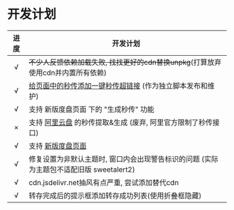 # 开发计划

进度|开发计划
:-:|-
|√|~~不少人反馈依赖加载失败, 找找更好的cdn替换unpkg~~(打算放弃使用cdn并内置所有依赖)
|√|[给页面中的秒传添加一键秒传超链接](https://greasyfork.org/zh-CN/scripts/424574/discussions/127485) (作为独立脚本发布和维护)
|√|支持 新版度盘页面 下的 "生成秒传" 功能
|×|支持 [阿里云盘](https://www.aliyundrive.com/drive/) 的秒传提取&生成 (废弃, 阿里官方限制了秒传接口)
|√|支持 [新版度盘页面](https://pan.baidu.com/disk/main?from=oldversion#/index)
|√|修复设置为非默认主题时, 窗口内会出现警告标识的问题 (实际为主题包不适配旧版 sweetalert2)
|√|cdn.jsdelivr.net抽风有点严重, 尝试添加替代cdn
|√|转存完成后的提示框添加转存成功列表(使用折叠框隐藏)
